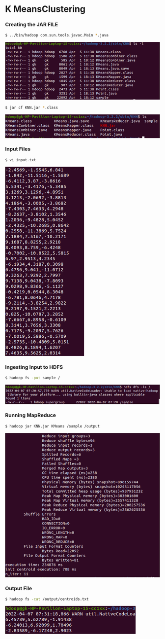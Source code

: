
# K MeansClustering



### Creating the JAR FILE
```bash
$ ../bin/hadoop com.sun.tools.javac.Main *.java
```
<img src="img/KNN1.png">

```bash
$ jar cf KNN.jar *.class
```
<img src="img/KNN2.png">

<br>

### Input Files
```bash
$ vi input.txt
```

<img src="img/KNN3.png">


<br>

### Ingesting Input to HDFS
```bash
$ hadoop fs -put sample /
```
<img src="img/KNN5.png">

<br>

### Running MapReduce
```bash
$ hadoop jar KNN.jar KMeans /sample /output
```
<img src="img/KNN7.png">

### Output File
```bash
$ hadoop fs -cat /output/centroids.txt
```
<img src="img/KNN6.png">